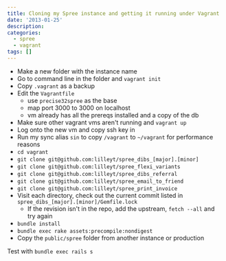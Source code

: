 ```yaml
---
title: Cloning my Spree instance and getting it running under Vagrant
date: '2013-01-25'
description:
categories:
  - spree
  - vagrant
tags: []
---
```


- Make a new folder with the instance name
- Go to command line in the folder and `vagrant init`
- Copy `.vagrant` as a backup
- Edit the `Vagrantfile`
    - use `precise32spree` as the base
    - map port 3000 to 3000 on localhost
    - vm already has all the prereqs installed and a copy of the db
- Make sure other vagrant vms aren't running and `vagrant up`
- Log onto the new vm and copy ssh key in
- Run my sync alias `sin` to copy `/vagrant` to `~/vagrant` for
  performance reasons
- `cd vagrant`
- `git clone git@github.com:lilleyt/spree_dibs_[major].[minor]`
- `git clone git@github.com:lilleyt/spree_flexi_variants`
- `git clone git@github.com:lilleyt/spree_dibs_referral`
- `git clone git@github.com:lilleyt/spree_email_to_friend`
- `git clone git@github.com:lilleyt/spree_print_invoice`
- Visit each directory, check out the current commit listed in
  `spree_dibs_[major].[minor]/Gemfile.lock`
    - If the revision isn't in the repo, add the upstream, `fetch --all`
    and try again
- `bundle install`
- `bundle exec rake assets:precompile:nondigest`
- Copy the `public/spree` folder from another instance or production

Test with `bundle exec rails s`
